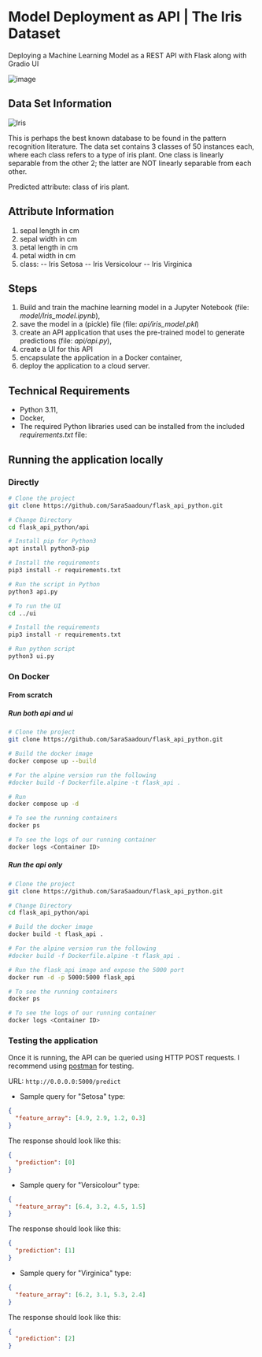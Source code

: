 # Model Deployment as API | The Iris Dataset

Deploying a Machine Learning Model as a REST API with Flask along with Gradio UI

![image](https://github.com/user-attachments/assets/90478df7-a17d-49ed-9482-c241b743663f)


## Data Set Information

![Iris](https://s3.amazonaws.com/assets.datacamp.com/blog_assets/Machine+Learning+R/iris-machinelearning.png "Iris")

This is perhaps the best known database to be found in the pattern recognition literature. The data set contains 3 classes of 50 instances each, where each class refers to a type of iris plant. One class is linearly separable from the other 2; the latter are NOT linearly separable from each other.

Predicted attribute: class of iris plant.

## Attribute Information

1. sepal length in cm
2. sepal width in cm
3. petal length in cm
4. petal width in cm
5. class:
   -- Iris Setosa
   -- Iris Versicolour
   -- Iris Virginica

## Steps

1. Build and train the machine learning model in a Jupyter Notebook (file: _model/Iris_model.ipynb_),
2. save the model in a (pickle) file (file: _api/iris_model.pkl_)
3. create an API application that uses the pre-trained model to generate predictions (file: _api/api.py_),
4. create a UI for this API
4. encapsulate the application in a Docker container,
5. deploy the application to a cloud server.

## Technical Requirements

- Python 3.11,
- Docker,
- The required Python libraries used can be installed from the included _requirements.txt_ file:

## Running the application locally

### Directly

```bash
# Clone the project
git clone https://github.com/SaraSaadoun/flask_api_python.git

# Change Directory
cd flask_api_python/api

# Install pip for Python3
apt install python3-pip

# Install the requirements
pip3 install -r requirements.txt

# Run the script in Python
python3 api.py

# To run the UI
cd ../ui

# Install the requirements
pip3 install -r requirements.txt

# Run python script
python3 ui.py
```

### On Docker

#### From scratch

##### Run both api and ui

```bash
# Clone the project
git clone https://github.com/SaraSaadoun/flask_api_python.git

# Build the docker image
docker compose up --build

# For the alpine version run the following
#docker build -f Dockerfile.alpine -t flask_api .

# Run
docker compose up -d

# To see the running containers
docker ps

# To see the logs of our running container
docker logs <Container ID>
```

##### Run the api only

```bash
# Clone the project
git clone https://github.com/SaraSaadoun/flask_api_python.git

# Change Directory
cd flask_api_python/api

# Build the docker image
docker build -t flask_api .

# For the alpine version run the following
#docker build -f Dockerfile.alpine -t flask_api .

# Run the flask_api image and expose the 5000 port
docker run -d -p 5000:5000 flask_api

# To see the running containers
docker ps

# To see the logs of our running container
docker logs <Container ID>
```

### Testing the application

Once it is running, the API can be queried using HTTP POST requests.
I recommend using [postman](https://www.getpostman.com/) for testing.

URL: `http://0.0.0.0:5000/predict`

- Sample query for "Setosa" type:

```json
{
  "feature_array": [4.9, 2.9, 1.2, 0.3]
}
```

The response should look like this:

```json
{
  "prediction": [0]
}
```

- Sample query for "Versicolour" type:

```json
{
  "feature_array": [6.4, 3.2, 4.5, 1.5]
}
```

The response should look like this:

```json
{
  "prediction": [1]
}
```

- Sample query for "Virginica" type:

```json
{
  "feature_array": [6.2, 3.1, 5.3, 2.4]
}
```

The response should look like this:

```json
{
  "prediction": [2]
}
```
